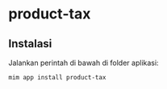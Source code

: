 # product-tax

## Instalasi

Jalankan perintah di bawah di folder aplikasi:

```
mim app install product-tax
```
